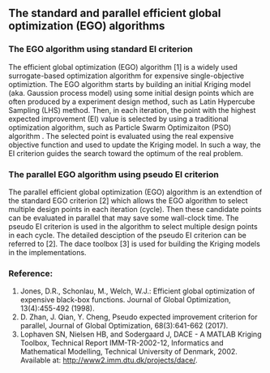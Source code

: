 ## The standard and parallel efficient global optimization (EGO) algorithms

### The EGO algorithm using standard EI criterion
The efficient global optimization (EGO) algorithm [1] is a widely used surrogate-based optimization algorithm for expensive single-objective optimiztion. The EGO algorithm starts by building an initial Kriging model (aka. Gaussion process model) using some initial design points which are often produced by a experiment design method, such as Latin Hypercube Sampling (LHS) method. Then, in each iteration, the point with the highest expected improvement (EI) value is selected  by using a traditional optimization algorithm, such as Particle Swarm Optimizaiton (PSO) algorithm . The selected point is evaluated using the real expensive objective function and used to update the Kriging model. In such a way, the EI criterion guides the search toward the optimum of the real problem.

### The parallel EGO algorithm using pseudo EI criterion
The parallel efficient global optimization (EGO) algorithm is an extendtion of the standard EGO criterion [2] which allows the EGO algorithm to select multiple design points in each iteration (cycle). Then these candidate points can be evaluated in parallel that may save some wall-clock time. The pseudo EI criterion is used in the algorithm to select multiple design points in each cycle. The detailed desciption of the pseudo EI criterion can be referred to [2]. The dace toolbox [3] is used for building the Kriging models in the implementations.

### Reference:
1. Jones, D.R., Schonlau, M., Welch, W.J.: Efficient global optimization of expensive black-box functions. Journal of Global Optimization, 13(4):455-492 (1998).
2. D. Zhan, J. Qian, Y. Cheng, Pseudo expected improvement criterion for parallel, Journal of Global Optimization, 68(3):641-662 (2017). 
3. Lophaven SN, Nielsen HB, and Sodergaard J, DACE - A MATLAB Kriging Toolbox, Technical Report IMM-TR-2002-12, Informatics and Mathematical Modelling, Technical University of Denmark, 2002. Available at: http://www2.imm.dtu.dk/projects/dace/.
